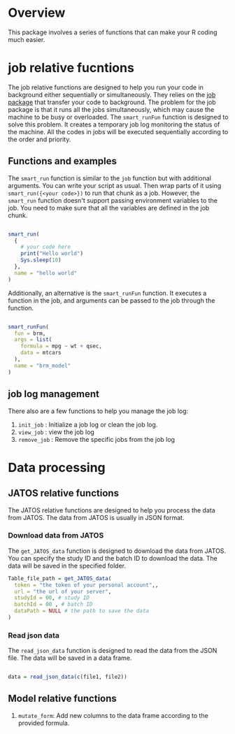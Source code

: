 # Overview
This package involves a series of functions that can make your R coding much easier.

# job relative fucntions

The job relative functions are designed to help you run your code in background either sequentially or simultaneously. They relies on the [job package](https://github.com/lindeloev/job) that transfer your code to background. The problem for the job package is that it runs all the jobs simultaneously, which may cause the machine to be busy or overloaded. The `smart_runFun` function is designed to solve this problem. It creates a temporary job log monitoring the status of the machine. All the codes in jobs will be executed sequentially according to the order and priority.

## Functions and examples

The `smart_run` function is similar to the `job` function but with additional arguments. You can write your script as usual. Then wrap parts of it using `smart_run({<your code>})` to run that chunk as a job. However, the `smart_run` function doesn't support passing environment variables to the job. You need to make sure that all the variables are defined in the job chunk.

``` R

smart_run(
  {
    # your code here
    print("Hello world")
    Sys.sleep(10)
  },
  name = "hello world"
)

```

Additionally, an alternative is the `smart_runFun` function. It executes a function in the job, and arguments can be passed to the job through the function.

``` R

smart_runFun(
  fun = brm,
  args = list(
    formula = mpg ~ wt + qsec,
    data = mtcars
  ),
  name = "brm_model"
)

```

## job log management

There also are a few functions to help you manage the job log:

1. `init_job` : Initialize a job log or clean the job log.
2. `view_job` : view the job log
3. `remove_job` : Remove the specific jobs from the job log

# Data processing

## JATOS relative functions

The JATOS relative functions are designed to help you process the data from JATOS. The data from JATOS is usually in JSON format. 

### Download data from JATOS

The `get_JATOS_data` function is designed to download the data from JATOS. You can specify the study ID and the batch ID to download the data. The data will be saved in the specified folder.

``` R
Table_file_path = get_JATOS_data(
  token = "the token of your personal account",, 
  url = "the url of your server", 
  studyId = 00, # study ID 
  batchId = 00 , # batch ID 
  dataPath = NULL # the path to save the data
)

```

### Read json data

The `read_json_data` function is designed to read the data from the JSON file. The data will be saved in a data frame.

``` R

data = read_json_data(c(file1, file2))

```


## Model relative functions

1. `mutate_form`: Add new columns to the data frame according to the provided formula.

